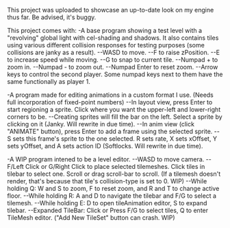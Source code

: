 This project was uploaded to showcase an up-to-date look on my engine thus far. Be advised, it's buggy.

This project comes with:
-A base program showing a test level with a "revolving" global light with cel-shading and shadows.
 It also contains tiles using various different collision responses for testing purposes (some collisions are janky as a result).
 --WASD to move.
 --F to raise zPosition.
 --E to increase speed while moving.
 --G to snap to current tile.
 --Numpad + to zoom in.
 --Numpad - to zoom out.
 --Numpad Enter to reset zoom.
 --Arrow keys to control the second player. Some numpad keys next to them have the same functionally as player 1.

-A program made for editing animations in a custom format I use. (Needs full incorporation of fixed-point numbers)
 --In layout view, press Enter to start regioning a sprite. Click where you want the upper-left and lower-right corners to be.
 --Creating sprites will fill the bar on the left. Select a sprite by clicking on it (Janky. Will rewrite in due time).
 --In anim view (click "ANIMATE" button), press Enter to add a frame using the selected sprite.
 --S sets this frame's sprite to the one selected. R sets rate, X sets xOffset, Y sets yOffset, and A sets action ID (Softlocks. Will rewrite in due time).

-A WIP program intened to be a level editor.
 --WASD to move camera.
 --F/Left Click or G/Right Click to place selected tilemeshes. Click tiles in tilebar to select one. Scroll or drag scroll-bar to scroll.
   (If a tilemesh doesn't render, that's because that tile's collision-type is set to 0. WIP)
 --While holding Q: W and S to zoom, F to reset zoom, and R and T to change active floor.
 --While holding R: A and D to navigate the tilebar and F/G to select a tilemesh.
 --While holding E: D to open tileAnimation editor, S to expand tilebar.
 --Expanded TileBar: Click or Press F/G to select tiles, Q to enter TileMesh editor. ("Add New TileSet" button can crash. WIP)
